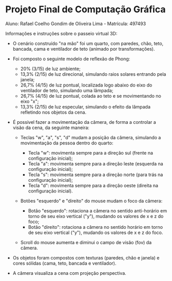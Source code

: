 # Projeto Final de Computação Gráfica

Aluno: Rafael Coelho Gondim de Oliveira Lima - Matrícula: 497493

Informações e instruções sobre o passeio virtual 3D:

- O cenário construído "na mão" foi um quarto, com paredes, chão, teto,
bancada, cama e ventilador de teto (animado por transformações).

- Foi composto o seguinte modelo de reflexão de Phong:

    - 20% (3/15) de luz ambiente;
    - 13,3% (2/15) de luz direcional, simulando raios solares entrando
    pela janela;
    - 26,7% (4/15) de luz pontual, localizada logo abaixo do eixo do
    ventilador de teto, simulando uma lâmpada;
    - 26,7% (4/15) de luz pontual, colada ao teto e se movimentando no
    eixo "x";
    - 13,3% (2/15) de luz especular, simulando o efeito da lâmpada
    refletindo nos objetos da cena.

- É possivel fazer a movimentação da câmera, de forma a controlar a visão
da cena, da seguinte maneira:

    - Teclas "w", "a", "s", "d" mudam a posição da câmera, simulando a
    movimentação da pessoa dentro do quarto:
        - Tecla "w": movimenta sempre para a direção sul (frente na
        configuração inicial);
        - Tecla "a": movimenta sempre para a direção leste (esquerda na
        configuração inicial);
        - Tecla "s": movimenta sempre para a direção norte (para trás na
        configuração inicial);
        - Tecla "d": movimenta sempre para a direção oeste (direita na
        configuração inicial).

    - Botões "esquerdo" e "direito" do mouse mudam o foco da câmera:
        - Botão "esquerdo": rotaciona a câmera no sentido anti-horário
        em torno de seu eixo vertical ("y"), mudando os valores de x e z
        do foco;
        - Botão "direito": rotaciona a câmera no sentido horário em torno
        de seu eixo vertical ("y"), mudando os valores de x e z do foco.

    - Scroll do mouse aumenta e diminui o campo de visão (fov) da câmera.

- Os objetos foram compostos com texturas (paredes, chão e janela) e
cores sólidas (cama, teto, bancada e ventilador).

- A câmera visualiza a cena com projeção perspectiva.
